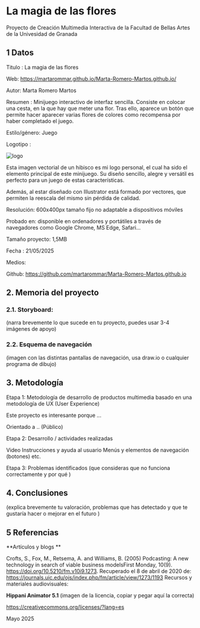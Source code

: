 # La magia de las flores
Proyecto de Creación Multimedia Interactiva de la Facultad de Bellas Artes de la Univesidad de Granada

## 1 Datos
Titulo : La magia de las flores

Web: https://martarommar.github.io/Marta-Romero-Martos.github.io/

Autor: Marta Romero Martos

Resumen : Minijuego interactivo de interfaz sencilla. Consiste en colocar una cesta, en la que hay que meter una flor. Tras ello, aparece un botón que permite hacer aparecer varias flores de colores como recompensa por haber completado el juego.

Estilo/género: Juego

Logotipo :

![logo](https://github.com/user-attachments/assets/f783c43e-7cbf-40fe-bea0-1dbb5bc98abf)

Esta imagen vectorial de un hibisco es mi logo personal, el cual ha sido el elemento principal de este minijuego. Su diseño sencillo, alegre y versátil es perfecto para un juego de estas características.

Además, al estar diseñado con Illustrator está formado por vectores, que permiten la reescala del mismo sin pérdida de calidad.

Resolución: 600x400px tamaño fijo no adaptable a dispositivos móviles

Probado en: disponible en ordenadores y portátiles a través de navegadores como Google Chrome, MS Edge, Safari...

Tamaño proyecto: 1,5MB

Fecha : 21/05/2025

Medios:

Github: https://github.com/martarommar/Marta-Romero-Martos.github.io

## 2. Memoria del proyecto
### 2.1. Storyboard:
(narra brevemente lo que sucede en tu proyecto, puedes usar 3-4 imágenes de apoyo)

### 2.2. Esquema de navegación
(imagen con las distintas pantallas de navegación, usa draw.io o cualquier programa de dibujo)

## 3. Metodología

Etapa 1: Metodología de desarrollo de productos multimedia basado en una metodología de UX (User Experience)

Este proyecto es interesante porque ...

Orientado a .. (Público)

Etapa 2: Desarrollo / actividades realizadas

Video
Instrucciones y ayuda al usuario
Menús y elementos de navegación (botones)
etc.

Etapa 3: Problemas identificados
(que consideras que no funciona correctamente y por qué )

## 4. Conclusiones
(explica brevemente tu valoración, problemas que has detectado y que te gustaría hacer o mejorar en el futuro )

## 5 Referencias
**Artículos y blogs **

Crofts, S., Fox, M., Retsema, A. and Williams, B. (2005) Podcasting: A new technology in search of viable business modelsFirst Monday, 10(9). https://doi.org/10.5210/fm.v10i9.1273. Recuperado el 8 de abril de 2020 de: https://journals.uic.edu/ojs/index.php/fm/article/view/1273/1193
Recursos y materiales audiovisuales:

**Hippani Animator 5.1**
(imagen de la licencia, copiar y pegar aquí la correcta)

https://creativecommons.org/licenses/?lang=es

Mayo 2025
